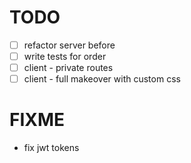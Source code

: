# TODO

- [ ] refactor server before
- [ ] write tests for order
- [ ] client - private routes
- [ ] client - full makeover with custom css

# FIXME

- fix jwt tokens

